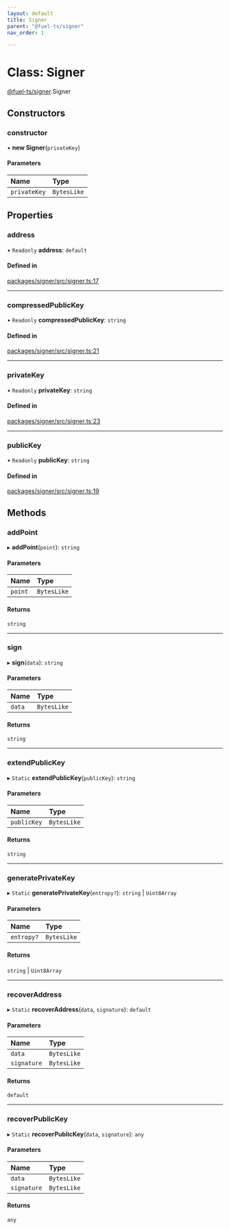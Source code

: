 ```yaml
---
layout: default
title: Signer
parent: "@fuel-ts/signer"
nav_order: 1

---
```


# Class: Signer

[@fuel-ts/signer](../index.md).Signer

## Constructors

### constructor

• **new Signer**(`privateKey`)

#### Parameters

| Name | Type |
| :------ | :------ |
| `privateKey` | `BytesLike` |

## Properties

### address

• `Readonly` **address**: `default`

#### Defined in

[packages/signer/src/signer.ts:17](https://github.com/FuelLabs/fuels-ts/blob/master/packages/signer/src/signer.ts#L17)

___

### compressedPublicKey

• `Readonly` **compressedPublicKey**: `string`

#### Defined in

[packages/signer/src/signer.ts:21](https://github.com/FuelLabs/fuels-ts/blob/master/packages/signer/src/signer.ts#L21)

___

### privateKey

• `Readonly` **privateKey**: `string`

#### Defined in

[packages/signer/src/signer.ts:23](https://github.com/FuelLabs/fuels-ts/blob/master/packages/signer/src/signer.ts#L23)

___

### publicKey

• `Readonly` **publicKey**: `string`

#### Defined in

[packages/signer/src/signer.ts:19](https://github.com/FuelLabs/fuels-ts/blob/master/packages/signer/src/signer.ts#L19)

## Methods

### addPoint

▸ **addPoint**(`point`): `string`

#### Parameters

| Name | Type |
| :------ | :------ |
| `point` | `BytesLike` |

#### Returns

`string`

___

### sign

▸ **sign**(`data`): `string`

#### Parameters

| Name | Type |
| :------ | :------ |
| `data` | `BytesLike` |

#### Returns

`string`

___

### extendPublicKey

▸ `Static` **extendPublicKey**(`publicKey`): `string`

#### Parameters

| Name | Type |
| :------ | :------ |
| `publicKey` | `BytesLike` |

#### Returns

`string`

___

### generatePrivateKey

▸ `Static` **generatePrivateKey**(`entropy?`): `string` \| `Uint8Array`

#### Parameters

| Name | Type |
| :------ | :------ |
| `entropy?` | `BytesLike` |

#### Returns

`string` \| `Uint8Array`

___

### recoverAddress

▸ `Static` **recoverAddress**(`data`, `signature`): `default`

#### Parameters

| Name | Type |
| :------ | :------ |
| `data` | `BytesLike` |
| `signature` | `BytesLike` |

#### Returns

`default`

___

### recoverPublicKey

▸ `Static` **recoverPublicKey**(`data`, `signature`): `any`

#### Parameters

| Name | Type |
| :------ | :------ |
| `data` | `BytesLike` |
| `signature` | `BytesLike` |

#### Returns

`any`
